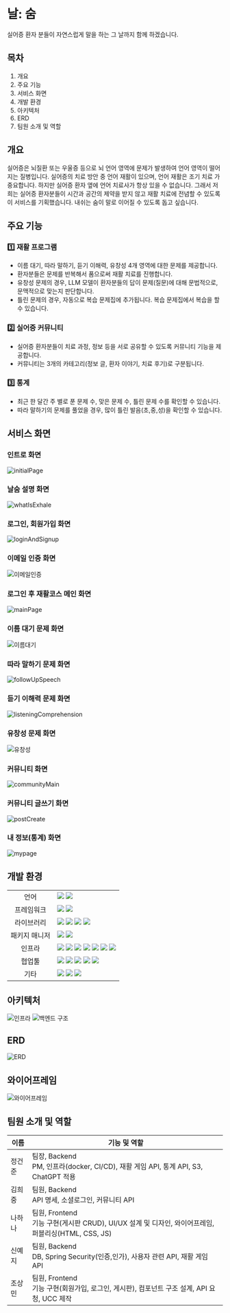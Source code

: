 # 날: 숨
실어증 환자 분들이 자연스럽게 말을 하는 그 날까지 함께 하겠습니다.

## 목차
1. 개요
2. 주요 기능
3. 서비스 화면
4. 개발 환경
5. 아키텍처
6. ERD
7. 팀원 소개 및 역할

## 개요
실어증은 뇌질환 또는 우울증 등으로 뇌 언어 영역에 문제가 발생하여 언어 영역이 떨어지는 질병입니다. 실어증의 치료 방안 중 언어 재활이 있으며, 언어 재활은 조기 치료
가 중요합니다. 하지만 실어증 환자 옆에 언어 치료사가 항상 있을 수 없습니다. 그래서 저희는 실어증 환자분들이 시간과 공간의 제약을 받지 않고 재활 치료에 전념할 수 있도록
이 서비스를 기획했습니다. 내쉬는 숨이 말로 이어질 수 있도록 돕고 싶습니다.

## 주요 기능
### 1️⃣ 재활 프로그램
- 이름 대기, 따라 말하기, 듣기 이해력, 유창성 4개 영역에 대한 문제를 제공합니다.
- 환자분들은 문제를 반복해서 품으로써 재활 치료를 진행합니다.
- 유창성 문제의 경우, LLM 모델이 환자분들의 답이 문제(질문)에 대해 문법적으로, 문맥적으로 맞는지 판단합니다.
- 틀린 문제의 경우, 자동으로 복습 문제집에 추가됩니다. 복습 문제집에서 복습을 할 수 있습니다.
### 2️⃣ 실어증 커뮤니티
- 실어증 환자분들이 치료 과정, 정보 등을 서로 공유할 수 있도록 커뮤니티 기능을 제공합니다.
- 커뮤니티는 3개의 카테고리(정보 글, 환자 이야기, 치료 후기)로 구분됩니다.
### 3️⃣ 통계
- 최근 한 달간 주 별로 푼 문제 수, 맞은 문제 수, 틀린 문제 수를 확인할 수 있습니다.
- 따라 말하기의 문제를 풀었을 경우, 많이 틀린 발음(초,중,성)을 확인할 수 있습니다.

## 서비스 화면
### 인트로 화면
![initialPage](https://github.com/hana-nana/Exhale/assets/80585489/085e11ac-a0e0-4097-b7cb-ff7f39220a33)

### 날숨 설명 화면
![whatIsExhale](https://github.com/hana-nana/Exhale/assets/80585489/937e595d-1cdf-49cd-a323-c6efd7963898)

### 로그인, 회원가입 화면
![loginAndSignup](https://github.com/hana-nana/Exhale/assets/80585489/d763330d-b911-499a-a851-e429a285c263)

### 이메일 인증 화면
![이메일인증](https://github.com/hana-nana/Exhale/assets/80585489/54a577e2-3165-47fb-bb68-c0f1da6d47e5)

### 로그인 후 재활코스 메인 화면
![mainPage](https://github.com/hana-nana/Exhale/assets/80585489/0ff5079b-eea9-4a4c-813e-0831391da4ee)

### 이름 대기 문제 화면
![이름대기](https://github.com/hana-nana/Exhale/assets/80585489/108b3caf-228f-4b7e-b134-0af7f6d210e1)

### 따라 말하기 문제 화면
![followUpSpeech](https://github.com/hana-nana/Exhale/assets/80585489/11bd2c4b-d596-44b0-9278-bcfb31d1a0b7)

### 듣기 이해력 문제 화면
![listeningComprehension](https://github.com/hana-nana/Exhale/assets/80585489/fdb2212f-5293-434f-b422-f987f2aa6a95)

### 유창성 문제 화면
![유창성](https://github.com/hana-nana/Exhale/assets/80585489/68e8bde3-8654-4f35-8824-35baa9c88acd)

### 커뮤니티 화면
![communityMain](https://github.com/hana-nana/Exhale/assets/80585489/8c529c4d-10fe-4a3a-b8ff-c57dbc40997b)

### 커뮤니티 글쓰기 화면
![postCreate](https://github.com/hana-nana/Exhale/assets/80585489/8fef8e32-6d69-4d1c-a62b-4d67d58cd713)

### 내 정보(통계) 화면
![mypage](https://github.com/hana-nana/Exhale/assets/80585489/a0ec5f7d-d780-42f4-8832-e0f46d87776e)

## 개발 환경
<table>
<tr>
 <td align="center">언어</td>
 <td>
  <img src="https://img.shields.io/badge/JavaScript-F7DF1E?style=for-the-badge&logo=JavaScript&logoColor=ffffff"/>
  <img src="https://img.shields.io/badge/Java-orange?style=for-the-badge&logo=Java&logoColor=white"/>
 </td>
</tr>
<tr>
 <td align="center">프레임워크</td>
 <td>
  <img src="https://img.shields.io/badge/Spring-6DB33F?style=for-the-badge&logo=Spring&logoColor=ffffff"/>
	<img src="https://img.shields.io/badge/Vue-61DAFB?style=for-the-badge&logo=vuedotjs&logoColor=ffffff"/>
 </td>
</tr>
<tr>
 <td align="center">라이브러리</td>
 <td>  
  <img src="https://img.shields.io/badge/SpringBoot-6DB33F?style=for-the-badge&logo=SpringBoot&logoColor=ffffff"/>
  <img src="https://img.shields.io/badge/springsecurity-6DB33F?style=for-the-badge&logo=springsecurity&logoColor=ffffff"/>
  <img src="https://img.shields.io/badge/jwt-6DB33F?style=for-the-badge&logo=jwt&logoColor=ffffff"/>
  <img src="https://img.shields.io/badge/gpt-6DB33F?style=for-the-badge&logo=gpt&logoColor=ffffff"/>
 </td>
</tr>
<tr>
 <td align="center">패키지 매니저</td>
 <td>
    <img src="https://img.shields.io/badge/npm-CB3837?style=for-the-badge&logo=npm&logoColor=white">
    <img src="https://img.shields.io/badge/maven-02303A?style=for-the-badge&logo=maven&logoColor=white">
</td>
</tr>
<tr>
 <td align="center">인프라</td>
 <td>
  <img src="https://img.shields.io/badge/MYSQL-4479A1?style=for-the-badge&logo=MYSQL&logoColor=ffffff"/>
  <img src="https://img.shields.io/badge/mongodb-47A248?style=for-the-badge&logo=mongodb&logoColor=ffffff"/>
  <img src="https://img.shields.io/badge/amazonaws-232F3E?style=for-the-badge&logo=amazonaws&logoColor=ffffff"/>
  <img src="https://img.shields.io/badge/amazons3-569A31?style=for-the-badge&logo=amazons3&logoColor=ffffff"/>
  <img src="https://img.shields.io/badge/docker-2496ED?style=for-the-badge&logo=docker&logoColor=ffffff"/>
  <img src="https://img.shields.io/badge/jenkins-D24939?style=for-the-badge&logo=jenkins&logoColor=ffffff"/>
  <img src="https://img.shields.io/badge/sonarQube-181717?style=for-the-badge&logo=sonarqube&logoColor=ffffff"/>
 </td>
</tr>
<tr>
 <td align="center">협업툴</td>
 <td>
  <img src="https://img.shields.io/badge/Git-F05032?style=for-the-badge&logo=Git&logoColor=white"/>
  <img src="https://img.shields.io/badge/GitHub-181717?style=for-the-badge&logo=GitHub&logoColor=white"/> 
  <img src="https://img.shields.io/badge/Gitlab-FC6D26?style=for-the-badge&logo=Gitlab&logoColor=white"/> 
  <img src="https://img.shields.io/badge/Mattermost-0058CC?style=for-the-badge&logo=Mattermost&logoColor=white"/> 
  <img src="https://img.shields.io/badge/jira-0052CC?style=for-the-badge&logo=jira&logoColor=white"/>
 </td>
</tr>
<tr>
 <td align="center">기타</td>
 <td>
  <img src="https://img.shields.io/badge/Figma-F24E1E?style=for-the-badge&logo=Figma&logoColor=white"/>
  <img src="https://img.shields.io/badge/Notion-000000?style=for-the-badge&logo=Notion&logoColor=white"/> 
  <img src="https://img.shields.io/badge/postman-FF6C37?style=for-the-badge&logo=postman&logoColor=white"/>
 </td>
</tr>
</table>

## 아키텍처
![인프라](https://github.com/hana-nana/Exhale/assets/80585489/ad388d2e-b565-48da-a194-32313e959825)
![백엔드 구조](https://github.com/hana-nana/Exhale/assets/80585489/eddde3b8-245c-4efa-a822-c6f7ef2fa736)

## ERD
![ERD](https://github.com/hana-nana/Exhale/assets/80585489/004bd5e5-e6d1-4b9a-b179-52bacab7860d)

## 와이어프레임
![와이어프레임](https://github.com/hana-nana/Exhale/assets/80585489/77b273bb-77ac-4b11-9f5c-afa141a5fbe4)

## 팀원 소개 및 역할
| 이름   | 기능 및 역할 |
| ----|--------------------------------------------------------------------------- |
| 정건준 |  팀장, Backend </br> PM, 인프라(docker, CI/CD), 재활 게임 API, 통계 API, S3, ChatGPT 적용|
| 김희중 |  팀원, Backend </br> API 명세, 소셜로그인, 커뮤니티 API
| 나하나 |  팀원, Frontend </br> 기능 구현(게시판 CRUD), UI/UX 설계 및 디자인, 와이어프레임, 퍼블리싱(HTML, CSS, JS) |
| 신예지 |  팀원, Backend </br> DB, Spring Security(인증,인가), 사용자 관련 API, 재활 게임 API |
| 조상민 |  팀원, Frontend </br> 기능 구현(회원가입, 로그인, 게시판), 컴포넌트 구조 설계, API 요청, UCC 제작|
